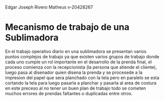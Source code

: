 Edgar Joseph Rivero Matheus v-20428267

<h1>Mecanismo de trabajo de una Sublimadora</h1> 

<p>
En el trabajo operativo diario en una sublimadora se presentan varios puntos
complejos de trabajo ya que existen varios grupos de trabajo donde cada uno cumple
un rol importante en el desarrollo de la prenda final, el proceso comienza con la
recepcionista (la persona que atiende el cliente), luego pasa al disenador quien
disena la prenda y se procesede a la impresion del papel que sera planchado con la
tela pero en paralelo se esta cortando la tela para luego pasarla a planchar y pasarla
al area de costura en este preceso al no tener un buen plan de trabajo todo se
cometen muchos errores de prendas faltantes o duplicadas entre otros.
</p> 


